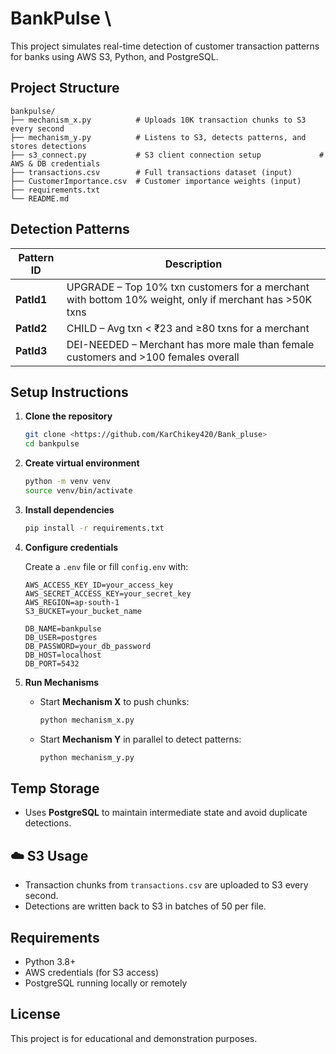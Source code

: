 
# BankPulse \

This project simulates real-time detection of customer transaction patterns for banks using AWS S3, Python, and PostgreSQL.

##  Project Structure

```
bankpulse/
├── mechanism_x.py          # Uploads 10K transaction chunks to S3 every second
├── mechanism_y.py          # Listens to S3, detects patterns, and stores detections
├── s3_connect.py           # S3 client connection setup             # AWS & DB credentials
├── transactions.csv        # Full transactions dataset (input)
├── CustomerImportance.csv  # Customer importance weights (input)
├── requirements.txt
└── README.md
```

##  Detection Patterns

| Pattern ID | Description |
|------------|-------------|
| **PatId1** | UPGRADE – Top 10% txn customers for a merchant with bottom 10% weight, only if merchant has >50K txns |
| **PatId2** | CHILD – Avg txn < ₹23 and ≥80 txns for a merchant |
| **PatId3** | DEI-NEEDED – Merchant has more male than female customers and >100 females overall |

##  Setup Instructions

1. **Clone the repository**

   ```bash
   git clone <https://github.com/KarChikey420/Bank_pluse>
   cd bankpulse
   ```

2. **Create virtual environment**

   ```bash
   python -m venv venv
   source venv/bin/activate  
   ```

3. **Install dependencies**

   ```bash
   pip install -r requirements.txt
   ```

4. **Configure credentials**

   Create a `.env` file or fill `config.env` with:

   ```env
   AWS_ACCESS_KEY_ID=your_access_key
   AWS_SECRET_ACCESS_KEY=your_secret_key
   AWS_REGION=ap-south-1
   S3_BUCKET=your_bucket_name

   DB_NAME=bankpulse
   DB_USER=postgres
   DB_PASSWORD=your_db_password
   DB_HOST=localhost
   DB_PORT=5432
   ```

5. **Run Mechanisms**

   - Start **Mechanism X** to push chunks:

     ```bash
     python mechanism_x.py
     ```

   - Start **Mechanism Y** in parallel to detect patterns:

     ```bash
     python mechanism_y.py
     ```

## Temp Storage

- Uses **PostgreSQL** to maintain intermediate state and avoid duplicate detections.

## ☁️ S3 Usage

- Transaction chunks from `transactions.csv` are uploaded to S3 every second.
- Detections are written back to S3 in batches of 50 per file.

## Requirements

- Python 3.8+
- AWS credentials (for S3 access)
- PostgreSQL running locally or remotely

## License

This project is for educational and demonstration purposes.